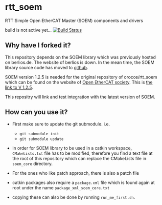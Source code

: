 # rtt_soem
RTT Simple Open EtherCAT Master (SOEM) components and drivers

build is not active yet...
[![Build Status](https://travis-ci.org/keivanzavari/rtt_soem.svg?branch=master)](https://travis-ci.org/keivanzavari/rtt_soem)

## Why have I forked it?
This repository depends on the SOEM library which was previously hosted on berlios.de.
The website of berlios is down. In the mean time, the SOEM library source code has moved to [github](https://github.com/OpenEtherCATsociety/SOEM).

SOEM version 1.2.5 is needed for the original repository of orocos/rtt_soem which can be found on the website of [Open EtherCAT society](https://github.com/OpenEtherCATsociety). This is [the link to V 1.2.5](http://openethercatsociety.github.io/dl/rel/SOEM1.2.5.tar.bz2).

This repositry will link and test integration with the latest version of SOEM.

## How can you use it?
- First make sure to update the git submodule. i.e. 
    - `git submodule init`
    - `git submodule update`

- In order for SOEM library to be used in a catkin workspace, `CMakeLists.txt` file has to be modified, therefore you find a text file at the root of this repository which can replace the CMakeLists file in `soem_core` directory.
- For the ones who like patch approach, there is also a patch file
- catkin packages also require a `package.xml` file which is found again at root under the name `package_xml_soem_core.txt`
- copying these can also be done by running `run_me_first.sh`.
